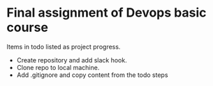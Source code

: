 # Final assignment of Devops basic course
Items in todo listed as project progress.
- Create repository and add slack hook.
- Clone repo to local machine.
- Add .gitignore and copy content from the todo steps